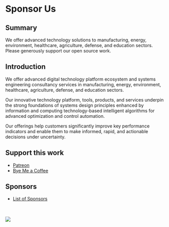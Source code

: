 # Sponsor Us

## Summary

We offer advanced technology solutions to manufacturing, energy, environment,
healthcare, agriculture, defense, and education sectors. Please generously
support our open source work.

## Introduction

We offer advanced digital technology platform ecosystem and systems engineering
consultancy services in manufacturing, energy, environment, healthcare,
agriculture, defense, and education sectors.

Our innovative technology platform, tools, products, and services underpin the
strong foundations of systems design principles enhanced by information and
computing technology-based intelligent algorithms for advanced optimization and
control automation.

Our offerings help customers significantly improve key performance indicators
and enable them to make informed, rapid, and actionable decisions under
uncertainty.

## Support this work

- [Patreon](https://patreon.com/manthanwar)
- [Bye Me a Coffee](https://buymeacoffee.com/manthanwar)

## Sponsors

- [List of Sponsors](https://github.com/sponsors/accounts)

<br/><br/>
<a href="https://www.buymeacoffee.com/manthanwar" style="height: 10px"><img src="https://img.buymeacoffee.com/button-api/?text=Buy me a coffee&emoji=&slug=manthanwar&button_colour=FFDD00&font_colour=000000&font_family=Cookie&outline_colour=000000&coffee_colour=ffffff" /></a>
